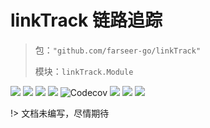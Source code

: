 # linkTrack 链路追踪
> 包：`"github.com/farseer-go/linkTrack"`
>
> 模块：`linkTrack.Module`

![](https://img.shields.io/github/stars/farseer-go?style=social)
![](https://img.shields.io/github/license/farseer-go/linkTrack)
![](https://img.shields.io/github/go-mod/go-version/farseer-go/linkTrack)
![](https://img.shields.io/github/v/release/farseer-go/linkTrack)
![Codecov](https://img.shields.io/codecov/c/github/farseer-go/linkTrack)
![](https://img.shields.io/github/languages/code-size/farseer-go/linkTrack)
![](https://img.shields.io/github/directory-file-count/farseer-go/linkTrack)
![](https://goreportcard.com/badge/github.com/farseer-go/linkTrack)

!> 文档未编写，尽情期待